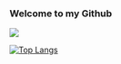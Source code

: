 ### Welcome to my Github

<!--
**mindofbrandon/mindofbrandon** is a ✨ _special_ ✨ repository because its `README.md` (this file) appears on your GitHub profile.

Here are some ideas to get you started:

- 🔭 I’m currently working on ...
- 🌱 I’m currently learning ...
- 👯 I’m looking to collaborate on ...
- 🤔 I’m looking for help with ...
- 💬 Ask me about ...
- 📫 How to reach me: ...
- 😄 Pronouns: ...
- ⚡ Fun fact: ...
-->

![](https://github-readme-stats.vercel.app/api?username=mindofbrandon&theme=dark)

[![Top Langs](https://github-readme-stats.vercel.app/api/top-langs/?username=mindofbrandon&layout=compact&theme=dark)](https://github.com/anuraghazra/github-readme-stats)
